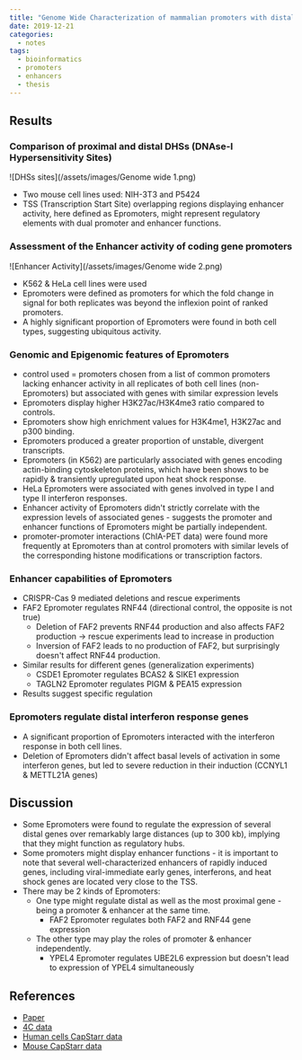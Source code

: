 ```yaml
---
title: "Genome Wide Characterization of mammalian promoters with distal enhancer functions"
date: 2019-12-21
categories:
  - notes
tags:
  - bioinformatics
  - promoters
  - enhancers
  - thesis
---
```



## Results

### Comparison of proximal and distal DHSs (DNAse-I Hypersensitivity Sites)

![DHSs sites](/assets/images/Genome wide 1.png)

- Two mouse cell lines used: NIH-3T3 and P5424
- TSS (Transcription Start Site) overlapping regions displaying enhancer activity, here defined as Epromoters, might represent regulatory elements with dual promoter and enhancer functions.

### Assessment of the Enhancer activity of coding gene promoters

![Enhancer Activity](/assets/images/Genome wide 2.png)

- K562 & HeLa cell lines were used
- Epromoters were defined as promoters for which the fold change in signal for both replicates was beyond the inflexion point of ranked promoters.
- A highly significant proportion of Epromoters were found in both cell types, suggesting ubiquitous activity.

### Genomic and Epigenomic features of Epromoters

- control used = promoters chosen from a list of common promoters lacking enhancer activity in all replicates of both cell lines (non-Epromoters) but associated with genes with similar expression levels
- Epromoters display higher H3K27ac/H3K4me3 ratio compared to controls.
- Epromoters show high enrichment values for H3K4me1, H3K27ac and p300 binding.
- Epromoters produced a greater proportion of unstable, divergent transcripts.
- Epromoters (in K562) are particularly associated with genes encoding actin-binding cytoskeleton proteins, which have been shows to be rapidly & transiently upregulated upon heat shock response.
- HeLa Epromoters were associated with genes involved in type I and type II interferon responses.
- Enhancer activity of Epromoters didn't strictly correlate with the expression levels of associated genes - suggests the promoter and enhancer functions of Epromoters might be partially independent.
- promoter-promoter interactions (ChIA-PET data) were found more frequently at Epromoters than at control promoters with similar levels of the corresponding histone modifications or transcription factors.

### Enhancer capabilities of Epromoters

- CRISPR-Cas 9 mediated deletions and rescue experiments
- FAF2 Epromoter regulates RNF44 (directional control, the opposite is not true)
    - Deletion of FAF2 prevents RNF44 production and also affects FAF2 production → rescue experiments lead to increase in production
    - Inversion of FAF2 leads to no production of FAF2, but surprisingly doesn't affect RNF44 production.
- Similar results for different genes (generalization experiments)
    - CSDE1 Epromoter regulates BCAS2 & SIKE1 expression
    - TAGLN2 Epromoter regulates PIGM & PEA15 expression
- Results suggest specific regulation

### Epromoters regulate distal interferon response genes

- A significant proportion of Epromoters interacted with the interferon response in both cell lines.
- Deletion of Epromoters didn't affect basal levels of activation in some interferon genes, but led to severe reduction in their induction (CCNYL1 & METTL21A genes)

## Discussion

- Some Epromoters were found to regulate the expression of several distal genes over remarkably large distances (up to  300 kb), implying that they might function as regulatory hubs.
- Some promoters might display enhancer functions - it is important to note that several well-characterized enhancers of rapidly induced genes, including viral-immediate early genes, interferons, and heat shock genes are located very close to the TSS.
- There may be 2 kinds of Epromoters:
    - One type might regulate distal as well as the most proximal gene - being a promoter & enhancer at the same time.
        - FAF2 Epromoter regulates both FAF2 and RNF44 gene expression
    - The other type may play the roles of promoter & enhancer independently.
        - YPEL4 Epromoter regulates UBE2L6 expression but doesn't lead to expression of YPEL4 simultaneously

## References
- [Paper](https://www.nature.com/articles/ng.3884)
- [4C data](https://www.ncbi.nlm.nih.gov/geo/query/acc.cgi?acc=GSE98194)
- [Human cells CapStarr data](https://www.ncbi.nlm.nih.gov/geo/query/acc.cgi?acc=GSE83296)
- [Mouse CapStarr data](https://www.ncbi.nlm.nih.gov/geo/query/acc.cgi?acc=GSE60029)
